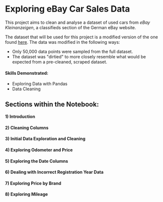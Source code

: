 # Exploring eBay Car Sales Data

This project aims to clean and analyse a dataset of used cars from *eBay Kleinanzeigen*, a classifieds section of the German eBay website.

The dataset that will be used for this project is a modified version of the one found [here](https://data.world/data-society/used-cars-data). The data was modified in the following ways:
* Only 50,000 data points were sampled from the full dataset.
* The dataset was "dirtied" to more closely resemble what would be expected from a pre-cleaned, scraped dataset.

#### Skills Demonstrated:
* Exploring Data with Pandas
* Data Cleaning


## Sections within the Notebook:
#### 1) Introduction
#### 2) Cleaning Columns
#### 3) Initial Data Exploration and Cleaning
#### 4) Exploring Odometer and Price 
#### 5) Exploring the Date Columns
#### 6) Dealing with Incorrect Registration Year Data
#### 7) Exploring Price by Brand
#### 8) Exploring Mileage
